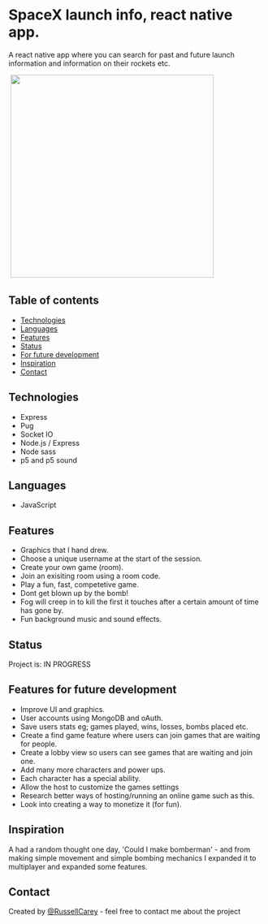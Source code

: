 # SpaceX launch info, react native app.
A react native app where you can search for past and future launch information and information on their rockets etc.

![]()
<img src="https://github.com/RussellCarey/SpaceX-React-Native/blob/main/assets/recording.gif" width="400">

## Table of contents

- [Technologies](#technologies)
- [Languages](#languages)
- [Features](#features)
- [Status](#status)
- [For future development](#features-for-future-development)
- [Inspiration](#inspiration)
- [Contact](#contact)

## Technologies

- Express
- Pug
- Socket IO
- Node.js / Express
- Node sass
- p5 and p5 sound


## Languages
- JavaScript

## Features

- Graphics that I hand drew.
- Choose a unique username at the start of the session.
- Create your own game (room).
- Join an exisiting room using a room code.
- Play a fun, fast, competetive game.
- Dont get blown up by the bomb!
- Fog will creep in to kill the first it touches after a certain amount of time has gone by.
- Fun background music and sound effects.


## Status

Project is: IN PROGRESS


## Features for future development

- Improve UI and graphics.
- User accounts using MongoDB and oAuth.
- Save users stats eg; games played, wins, losses, bombs placed etc.
- Create a find game feature where users can join games that are waiting for people.
- Create a lobby view so users can see games that are waiting and join one.
- Add many more characters and power ups.
- Each character has a special ability.
- Allow the host to customize the games settings
- Research better ways of hosting/running an online game such as this.
- Look into creating a way to monetize it (for fun).

## Inspiration

A had a random thought one day, 'Could I make bomberman' - and from making simple movement and simple bombing mechanics I expanded it to multiplayer and expanded some features.

## Contact
Created by [@RussellCarey](https://twitter.com/russellcareyy) - feel free to contact me about the project
